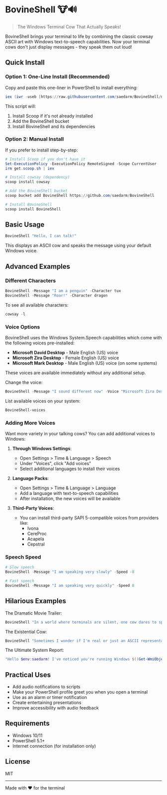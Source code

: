# BovineShell 🐮🔊

> The Windows Terminal Cow That Actually Speaks!

BovineShell brings your terminal to life by combining the classic cowsay ASCII art with Windows text-to-speech capabilities. Now your terminal cows don't just display messages - they speak them out loud!



## Quick Install

### Option 1: One-Line Install (Recommended)

Copy and paste this one-liner in PowerShell to install everything:

```powershell
iex (iwr -useb [https://raw.githubusercontent.com/saedarm/BovineShell/main/install.ps1](https://github.com/saedarm/BovineShell/blob/main/Install.ps1))
```

This script will:
1. Install Scoop if it's not already installed
2. Add the BovineShell bucket
3. Install BovineShell and its dependencies

### Option 2: Manual Install

If you prefer to install step-by-step:

```powershell
# Install Scoop if you don't have it
Set-ExecutionPolicy -ExecutionPolicy RemoteSigned -Scope CurrentUser
irm get.scoop.sh | iex

# Install cowsay (dependency)
scoop install cowsay

# Add the BovineShell bucket
scoop bucket add BovineShell https://github.com/saedarm/BovineShell

# Install BovineShell
scoop install BovineShell
```

## Basic Usage

```powershell
BovineShell "Hello, I can talk!"
```

This displays an ASCII cow and speaks the message using your default Windows voice.

## Advanced Examples

### Different Characters

```powershell
BovineShell -Message "I am a penguin" -Character tux
BovineShell -Message "Roar!" -Character dragon
```

To see all available characters:
```powershell
cowsay -l
```

### Voice Options

BovineShell uses the Windows System.Speech capabilities which come with the following voices pre-installed:

- **Microsoft David Desktop** - Male English (US) voice
- **Microsoft Zira Desktop** - Female English (US) voice 
- **Microsoft Mark Desktop** - Male English (US) voice (on some systems)

These voices are available immediately without any additional setup.

Change the voice:
```powershell
BovineShell -Message "I sound different now" -Voice "Microsoft Zira Desktop"
```

List available voices on your system:
```powershell
BovineShell-voices
```

### Adding More Voices

Want more variety in your talking cows? You can add additional voices to Windows:

1. **Through Windows Settings**:
   - Open Settings > Time & Language > Speech
   - Under "Voices", click "Add voices"
   - Select additional languages to install their voices

2. **Language Packs**:
   - Open Settings > Time & Language > Language
   - Add a language with text-to-speech capabilities
   - After installation, the new voices will be available

3. **Third-Party Voices**:
   - You can install third-party SAPI 5-compatible voices from providers like:
     - Ivona
     - CereProc
     - Acapela
     - Cepstral

### Speech Speed

```powershell
# Slow speech
BovineShell -Message "I am speaking very slowly" -Speed -8

# Fast speech
BovineShell -Message "I am speaking very quickly" -Speed 8
```

## Hilarious Examples

The Dramatic Movie Trailer:
```powershell
BovineShell "In a world where terminals are silent, one cow dares to speak. BovineShell - coming to command prompts near you." -Voice "Microsoft David Desktop" -Speed -3 -Character dragon
```

The Existential Cow:
```powershell
BovineShell "Sometimes I wonder if I'm real or just an ASCII representation of a bovine entity. Do I exist only when someone runs a command?" -Character cow -Speed -2
```

The Ultimate System Report:
```powershell
"Hello $env:saedarm! I've noticed you're running Windows $((Get-WmiObject -Class Win32_OperatingSystem).Version) on this $((Get-WmiObject -Class Win32_ComputerSystem).Model). You have $((Get-WmiObject -Class Win32_ComputerSystem).NumberOfProcessors) processor(s) and $(((Get-WmiObject -Class Win32_ComputerSystem).TotalPhysicalMemory/1GB).ToString('F2')) GB of RAM. That's $(if ((Get-WmiObject -Class Win32_ComputerSystem).TotalPhysicalMemory/1GB -gt 16) {'quite impressive'} else {'not too shabby'})!" | BovineShell -Character tux
```

## Practical Uses

- Add audio notifications to scripts
- Make your PowerShell profile greet you when you open a terminal
- Use as an alarm or timer notification
- Create entertaining presentations
- Improve accessibility with audio feedback

## Requirements

- Windows 10/11
- PowerShell 5.1+
- Internet connection (for installation only)

## License

MIT

---

Made with ❤️ for the terminal
